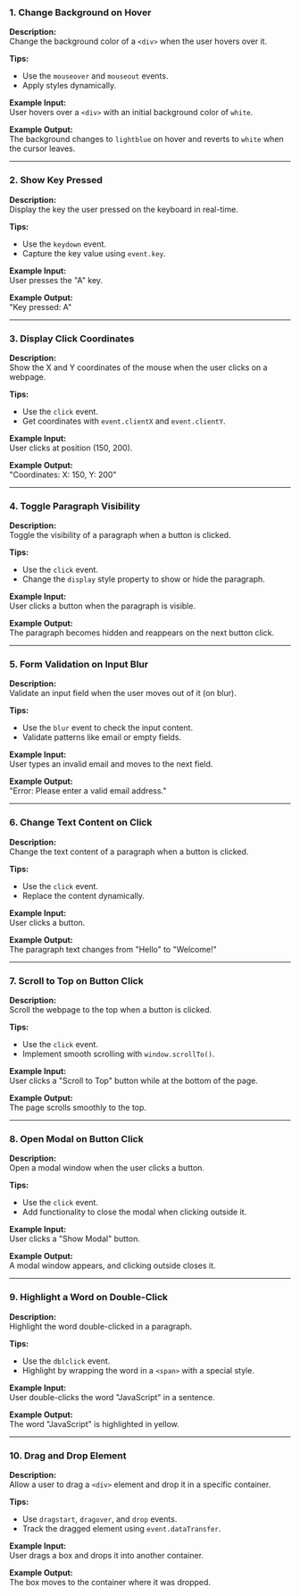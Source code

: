 ### 1. **Change Background on Hover**  
**Description:**  
Change the background color of a `<div>` when the user hovers over it.  

**Tips:**  
- Use the `mouseover` and `mouseout` events.  
- Apply styles dynamically.  

**Example Input:**  
User hovers over a `<div>` with an initial background color of `white`.  

**Example Output:**  
The background changes to `lightblue` on hover and reverts to `white` when the cursor leaves.  

---

### 2. **Show Key Pressed**  
**Description:**  
Display the key the user pressed on the keyboard in real-time.  

**Tips:**  
- Use the `keydown` event.  
- Capture the key value using `event.key`.  

**Example Input:**  
User presses the "A" key.  

**Example Output:**  
"Key pressed: A"  

---

### 3. **Display Click Coordinates**  
**Description:**  
Show the X and Y coordinates of the mouse when the user clicks on a webpage.  

**Tips:**  
- Use the `click` event.  
- Get coordinates with `event.clientX` and `event.clientY`.  

**Example Input:**  
User clicks at position (150, 200).  

**Example Output:**  
"Coordinates: X: 150, Y: 200"  

---

### 4. **Toggle Paragraph Visibility**  
**Description:**  
Toggle the visibility of a paragraph when a button is clicked.  

**Tips:**  
- Use the `click` event.  
- Change the `display` style property to show or hide the paragraph.  

**Example Input:**  
User clicks a button when the paragraph is visible.  

**Example Output:**  
The paragraph becomes hidden and reappears on the next button click.  

---

### 5. **Form Validation on Input Blur**  
**Description:**  
Validate an input field when the user moves out of it (on blur).  

**Tips:**  
- Use the `blur` event to check the input content.  
- Validate patterns like email or empty fields.  

**Example Input:**  
User types an invalid email and moves to the next field.  

**Example Output:**  
"Error: Please enter a valid email address."  

---

### 6. **Change Text Content on Click**  
**Description:**  
Change the text content of a paragraph when a button is clicked.  

**Tips:**  
- Use the `click` event.  
- Replace the content dynamically.  

**Example Input:**  
User clicks a button.  

**Example Output:**  
The paragraph text changes from "Hello" to "Welcome!"  

---

### 7. **Scroll to Top on Button Click**  
**Description:**  
Scroll the webpage to the top when a button is clicked.  

**Tips:**  
- Use the `click` event.  
- Implement smooth scrolling with `window.scrollTo()`.  

**Example Input:**  
User clicks a "Scroll to Top" button while at the bottom of the page.  

**Example Output:**  
The page scrolls smoothly to the top.  

---

### 8. **Open Modal on Button Click**  
**Description:**  
Open a modal window when the user clicks a button.  

**Tips:**  
- Use the `click` event.  
- Add functionality to close the modal when clicking outside it.  

**Example Input:**  
User clicks a "Show Modal" button.  

**Example Output:**  
A modal window appears, and clicking outside closes it.  

---

### 9. **Highlight a Word on Double-Click**  
**Description:**  
Highlight the word double-clicked in a paragraph.  

**Tips:**  
- Use the `dblclick` event.  
- Highlight by wrapping the word in a `<span>` with a special style.  

**Example Input:**  
User double-clicks the word "JavaScript" in a sentence.  

**Example Output:**  
The word "JavaScript" is highlighted in yellow.  

---

### 10. **Drag and Drop Element**  
**Description:**  
Allow a user to drag a `<div>` element and drop it in a specific container.  

**Tips:**  
- Use `dragstart`, `dragover`, and `drop` events.  
- Track the dragged element using `event.dataTransfer`.  

**Example Input:**  
User drags a box and drops it into another container.  

**Example Output:**  
The box moves to the container where it was dropped.